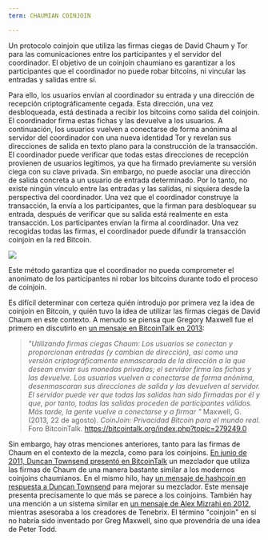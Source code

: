 ```yaml
---
term: CHAUMIAN COINJOIN

---
```

Un protocolo coinjoin que utiliza las firmas ciegas de David Chaum y Tor para las comunicaciones entre los participantes y el servidor del coordinador. El objetivo de un coinjoin chaumiano es garantizar a los participantes que el coordinador no puede robar bitcoins, ni vincular las entradas y salidas entre sí.

Para ello, los usuarios envían al coordinador su entrada y una dirección de recepción criptográficamente cegada. Esta dirección, una vez desbloqueada, está destinada a recibir los bitcoins como salida del coinjoin. El coordinador firma estas fichas y las devuelve a los usuarios. A continuación, los usuarios vuelven a conectarse de forma anónima al servidor del coordinador con una nueva identidad Tor y revelan sus direcciones de salida en texto plano para la construcción de la transacción. El coordinador puede verificar que todas estas direcciones de recepción provienen de usuarios legítimos, ya que ha firmado previamente su versión ciega con su clave privada. Sin embargo, no puede asociar una dirección de salida concreta a un usuario de entrada determinado. Por lo tanto, no existe ningún vínculo entre las entradas y las salidas, ni siquiera desde la perspectiva del coordinador. Una vez que el coordinador construye la transacción, la envía a los participantes, que la firman para desbloquear su entrada, después de verificar que su salida está realmente en esta transacción. Los participantes envían la firma al coordinador. Una vez recogidas todas las firmas, el coordinador puede difundir la transacción coinjoin en la red Bitcoin.

![](../../dictionnaire/assets/38.webp)

Este método garantiza que el coordinador no pueda comprometer el anonimato de los participantes ni robar los bitcoins durante todo el proceso de coinjoin.

Es difícil determinar con certeza quién introdujo por primera vez la idea de coinjoin en Bitcoin, y quién tuvo la idea de utilizar las firmas ciegas de David Chaum en este contexto. A menudo se piensa que Gregory Maxwell fue el primero en discutirlo en [un mensaje en BitcoinTalk en 2013](https://bitcointalk.org/index.php?topic=279249.0):

> *"Utilizando firmas ciegas Chaum: Los usuarios se conectan y proporcionan entradas (y cambian de dirección), así como una versión criptográficamente enmascarada de la dirección a la que desean enviar sus monedas privadas; el servidor firma las fichas y las devuelve. Los usuarios vuelven a conectarse de forma anónima, desenmascaran sus direcciones de salida y las devuelven al servidor. El servidor puede ver que todas las salidas han sido firmadas por él y que, por tanto, todas las salidas proceden de participantes válidos. Más tarde, la gente vuelve a conectarse y a firmar "*
Maxwell, G. (2013, 22 de agosto). *CoinJoin: Privacidad Bitcoin para el mundo real*. Foro BitcoinTalk. https://bitcointalk.org/index.php?topic=279249.0

Sin embargo, hay otras menciones anteriores, tanto para las firmas de Chaum en el contexto de la mezcla, como para los coinjoins. [En junio de 2011, Duncan Townsend presentó en BitcoinTalk](https://bitcointalk.org/index.php?topic=12751.0) un mezclador que utiliza las firmas de Chaum de una manera bastante similar a los modernos coinjoins chaumianos. En el mismo hilo, hay [un mensaje de hashcoin en respuesta a Duncan Townsend](https://bitcointalk.org/index.php?topic=12751.msg315793#msg315793) para mejorar su mezclador. Este mensaje presenta precisamente lo que más se parece a los coinjoins. También hay una mención a un sistema similar en [un mensaje de Alex Mizrahi en 2012](https://gist.github.com/killerstorm/6f843e1d3ffc38191aebca67d483bd88#file-laundry), mientras asesoraba a los creadores de Tenebrix. El término "coinjoin" en sí no habría sido inventado por Greg Maxwell, sino que provendría de una idea de Peter Todd.